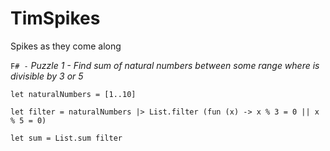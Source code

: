 TimSpikes
=========

Spikes as they come along

`F# -`
*Puzzle 1 - Find sum of natural numbers between some range where is divisible by 3 or 5*


`let naturalNumbers = [1..10]`

`let filter = naturalNumbers |> List.filter (fun (x) -> x % 3 = 0 || x % 5 = 0)`

`let sum = List.sum filter`